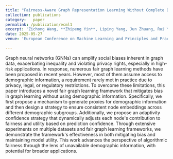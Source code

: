 ```yaml
---
title: "Fairness-Aware Graph Representation Learning Without Complete Demographic Information"
collection: publications
category:   paper
permalink: /publication/ecml1
excerpt: 'Zichong Wang, **Zhipeng Yin**, Liping Yang, Jun Zhuang, Rui Yu, Qingzhao Kong and Wenbin Zhang'
date: 2025-05-27
venue: 'European Conference on Machine Learning and Principles and Practice of Knowledge Discovery in Databases (ECML-PKDD)'

---
```


Graph neural networks (GNNs) can amplify social biases inherent in graph data, exacerbating inequality and violating privacy rights, especially in high-risk applications. In response, numerous fair graph learning methods have been proposed in recent years. However, most of them assume access to demographic information, a requirement rarely met in practice due to privacy, legal, or regulatory restrictions. To overcome these limitations, this paper introduces a novel fair graph learning framework that mitigates bias in graph learning without using demographic information. Specifically, we first propose a mechanism to generate proxies for demographic information and then design a strategy to ensure consistent node embeddings across different demographic subgroups. Additionally, we propose an adaptivity confidence strategy that dynamically adjusts each node's contribution to fairness and utility based on prediction confidence. Through extensive experiments on multiple datasets and fair graph learning frameworks, we demonstrate the framework's effectiveness in both mitigating bias and maintaining model utility. This work advances the perspective of algorithmic fairness through the lens of unavailable demographic information, with potential for broader applications. 